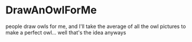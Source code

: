 # DrawAnOwlForMe

people draw owls for me, and I'll take the average of all the owl pictures to make a perfect owl... well that's the idea anyways

